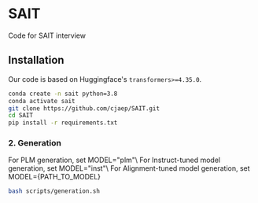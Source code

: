 # SAIT
Code for SAIT interview

## Installation 
Our code is based on Huggingface's `transformers>=4.35.0`.

```bash
conda create -n sait python=3.8
conda activate sait
git clone https://github.com/cjaep/SAIT.git
cd SAIT
pip install -r requirements.txt
```

### 2. Generation
For PLM generation, set MODEL="plm"\\
For Instruct-tuned model generation, set MODEL="inst"\\
For Alignment-tuned model generation, set MODEL={PATH_TO_MODEL}
```sh
bash scripts/generation.sh
```
